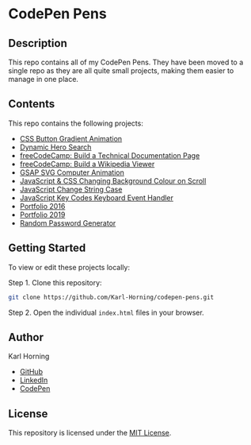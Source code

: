 # CodePen Pens

## Description

This repo contains all of my CodePen Pens. They have been moved to a single repo as they are all quite small projects, making them easier to manage in one place.

## Contents

This repo contains the following projects:

- [CSS Button Gradient Animation](./src/css-button-gradient-animation/)
- [Dynamic Hero Search](./src/dynamic-hero-search/)
- [freeCodeCamp: Build a Technical Documentation Page](./src/fcc-build-a-technical-documentation-page/)
- [freeCodeCamp: Build a Wikipedia Viewer](./src/fcc-build-a-wikipedia-viewer/)
- [GSAP SVG Computer Animation](./src/gsap-svg-computer-animation/)
- [JavaScript & CSS Changing Background Colour on Scroll](./src/javascript-css-changing-background-colour-on-scroll/)
- [JavaScript Change String Case](./src/javascript-change-string-case/)
- [JavaScript Key Codes Keyboard Event Handler](./src/javascript-key-codes-keyboard-event-handler/)
- [Portfolio 2016](./src/portfolio-2016/)
- [Portfolio 2019](./src/portfolio-2019/)
- [Random Password Generator](./src/random-password-generator/)

## Getting Started

To view or edit these projects locally:

Step 1. Clone this repository:

   ```bash
   git clone https://github.com/Karl-Horning/codepen-pens.git
   ```

Step 2. Open the individual ```index.html``` files in your browser.

## Author

Karl Horning

- [GitHub](https://github.com/Karl-Horning/)
- [LinkedIn](https://www.linkedin.com/in/karl-horning/)
- [CodePen](https://codepen.io/karlhorning)

## License

This repository is licensed under the [MIT License](LICENSE).
